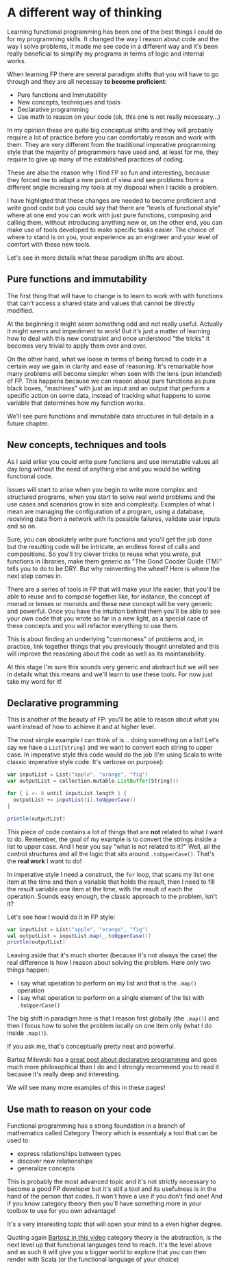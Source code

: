 # A different way of thinking

Learning functional programming has been one of the best things I could do for my programming
skills. It changed the way I reason about code and the way I solve problems, it made me see code in
a different way and it's been really beneficial to simplify my programs in terms of logic and
internal works.

When learning FP there are several paradigm shifts that you will have to go through and they are all
necessay **to become proficient**:

* Pure functions and Immutability
* New concepts, techniques and tools
* Declarative programming
* Use math to reason on your code (ok, this one is not really necessary...)

In my opinion these are quite big conceptual shifts and they will probably require a lot of practice
before you can comfortably reason and work with them. They are very different from the traditional
imperative programming style that the majority of programmers have used and, at least for me,
they require to give up many of the established practices of coding.

These are also the reason why I find FP so fun and interesting, because they forced me to adapt a
new point of view and see problems from a different angle increasing my tools at my disposal when I
tackle a problem.

I have highligted that these changes are needed to become proficient and write good code but you
could say that there are "levels of functional style" where at one end you can work with just pure
functions, composing and calling them, without introducing anything new or, on the other end, you
can make use of tools developed to make specific tasks easier. The choice of where to stand is on
you, your experience as an engineer and your level of comfort with these new tools.

Let's see in more details what these paradigm shifts are about.

## Pure functions and immutability

The first thing that will have to change is to learn to work with with functions that can't access a
shared state and values that cannot be directly modified.

At the beginning it might seem something odd and not really useful. Actually it might seems and
impediment to work! But it's just a matter of learning how to deal with this new constraint and once
understood "the tricks" it becomes very trivial to apply them over and over.

On the other hand, what we loose in terms of being forced to code in a certain way we gain in
clarity and ease of reasoning. It's remarkable how many problems will become simpler when seen with
the lens (pun intended) of FP. This happens because we can reason about pure functions as pure black
boxes, "machines" with just an input and an output that perform a specific action on some data,
instead of tracking what happens to some variable that determines how my function works.

We'll see pure functions and immutabile data structures in full details in a future chapter.

## New concepts, techniques and tools

As I said erlier you could write pure functions and use immutable values all day long without the
need of anything else and you would be writing functional code.

Issues will start to arise when you begin to write more complex and structured programs, when you
start to solve real world problems and the use cases and scenarios grow in size and complexity.
Examples of what I mean are managing the configuration of a program, using a database, receiving
data from a network with its possible failures, validate user inputs and so on.

Sure, you can absolutely write pure functions and you'll get the job done but the resulting code
will be intricate, an endless forest of calls and compositions. So you'll try clever tricks to reuse
what you wrote, put functions in libraries, make them generic as "The Good Cooder Guide (TM)" tells
you to do to be DRY. But why reinventing the wheel? Here is where the next step comes in.

There are a series of tools in FP that will make your life easier, that you'll be able to reuse and
to compose together like, for instance, the concept of monad or lenses or monoids and these new
concept will be very generic and powerful. Once you have the intuition behind them you'll be able to
see your own code that you wrote so far in a new light, as a special case of these concepts and you
will refactor everything to use them.

This is about finding an underlying "commoness" of problems and, in practice, link together things
that you previously thought unrelated and this will improve the reasoning about the code as well as
its maintanability.

At this stage I'm sure this sounds very generic and abstract but we will see in details what this
means and we'll learn to use these tools. For now just take my word for it!

## Declarative programming

This is another of the beauty of FP: you'll be able to reason about what you want instead of how to
achieve it and at higher level.

The most simple example I can think of is... doing something on a list! Let's say we have a
`List[String]` and we want to convert each string to upper case. In imperative style this code would
do the job (I'm using Scala to write classic imperative style code. It's verbose on purpose):

```Scala
var inputList = List("apple", "orange", "fig")
var outputList = collection.mutable.ListBuffer[String]()

for { i <- 0 until inputList.length } {
  outputList += inputList(i).toUpperCase()
}

println(outputList)
```

This piece of code contains a lot of things that are **not** related to what I want to do. Remember,
the goal of my example is to convert the strings inside a list to upper case. And I hear you say
"what is not related to it?" Well, all the control structures and all the logic that sits around
`.toUpperCase()`. That's the **real work** I want to do!

In imperative style I need a construct, the `for` loop, that scans my list one item at the time and
then a variable that holds the result, then I need to fill the result variable one item at the time,
with the result of each the operation. Sounds easy enough, the classic approach to the problem,
isn't it?

Let's see how I would do it in FP style:

```Scala
var inputList = List("apple", "orange", "fig")
val outputList = inputList.map(_.toUpperCase())
println(outputList)
```

Leaving aside that it's much shorter (because it's not always the case) the real difference is how I
reason about solving the problem. Here only two things happen:

* I say what operation to perform on my list and that is the `.map()` operation
* I say what operation to perform on a single element of the list with `.toUpperCase()`

The big shift in paradigm here is that I reason first globally (the `.map()`) and then I focus how
to solve the problem locally on one item only (what I do inside `.map()`).

If you ask me, that's conceptually pretty neat and powerful.

Bartoz Milewski has a [great post about declarative programming](1) and goes much more philosophical
than I do and I strongly recommend you to read it because it's really deep and interesting.

We will see many more examples of this in these pages!

## Use math to reason on your code

Functional programming has a strong foundation in a branch of mathematics called Category Theory
which is essentialy a tool that can be used to

* express relationships between types
* discover new relationships
* generalize concepts

This is probably the most advanced topic and it's not strictly necessary to become a good FP
developer but it's still a tool and its usefulness is in the hand of the person that codes. It won't
have a use if you don't find one! And if you know category theory then you'll have something more in
your toolbox to use for you own advantage!

It's a very interesting topic that will open your mind to a even higher degree.

Quoting again [Bartosz in this video](2) category theory is the abstraction, is the next level up
that functional languages tend to reach. It's the level above and as such it will give you a bigger
world to explore that you can then render with Scala (or the functional language of your choice)

[1]: https://bartoszmilewski.com/2015/04/15/category-theory-and-declarative-programming/
[2]: https://www.youtube.com/watch?v=I8LbkfSSR58
